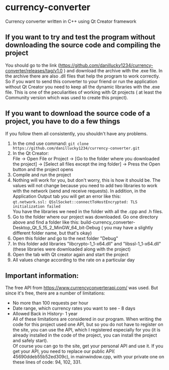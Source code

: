 # currency-converter
Currency converter written in C++ using Qt Creator framework

## If you want to try and test the program without downloading the source code and compiling the project 
You should go to the link (https://github.com/danillucky1234/currency-converter/releases/tag/v1.0 ) and download the archive with the .exe file. In the archive there are also .dll files that help the program to work correctly. So if you want to send this converter to your friend or run the application without Qt Creator you need to keep all the dynamic libraries with the .exe file. This is one of the peculiarities of working with Qt projects ( at least the Community version which was used to create this project).  

## If you want to download the source code of a project, you have to do a few things
If you follow them all consistently, you shouldn't have any problems.
1.	In the cmd use command: 
```git clone https://github.com/danillucky1234/currency-converter.git```
2.	In the Qt Creator:  
File -> Open File or Project -> [Go to the folder where you downloaded the project] -> [Select all files except the img folder] -> Press the Open button and the project opens
3.	Compile and run the project
4.	Nothing will work for you, but don't worry, this is how it should be. The values will not change because you need to add two libraries to work with the network (send and receive requests). In addition, in the Application Output tab you will get an error like this:  
```qt.network.ssl: QSslSocket::connectToHostEncrypted: TLS initialization failed```  
You have the libraries we need in the folder with all the .cpp and .h files.
5.	Go to the folder where our project was downloaded. Go one directory above and find a folder like this: build-currency_converter-Desktop_Qt_5_15_2_MinGW_64_bit-Debug ( you may have a slightly different folder name, but that's okay)
6.	Open this folder and go to the next folder "Debug"
7.	In this folder add libraries "libcrypto-1_1-x64.dll" and "libssl-1_1-x64.dll" (these libraries were downloaded along with the project)
8.	Open the tab with Qt creator again and start the project
9.	All values change according to the rate on a particular day  
## Important information:  
The free API from https://www.currencyconverterapi.com/ was used. But since it's free, there are a number of limitations:  
*	No more than 100 requests per hour
*	Date range, which currency rates you want to see - 8 days
*	Allowed Back in History- 1 year  
All of these limitations are considered in our program. When writing the code for this project used one API, but so you do not have to register on the site, you can use the API, which I registered especially for you (it is already installed in the code of the project, you can install the project and safely start).  
Of course you can go to the site, get your personal API and use it. If you get your API, you need to replace our public API( 45690ddeb55b52ed309c), in mainwindow.cpp, with your private one on these lines of code: 94, 102, 331.
